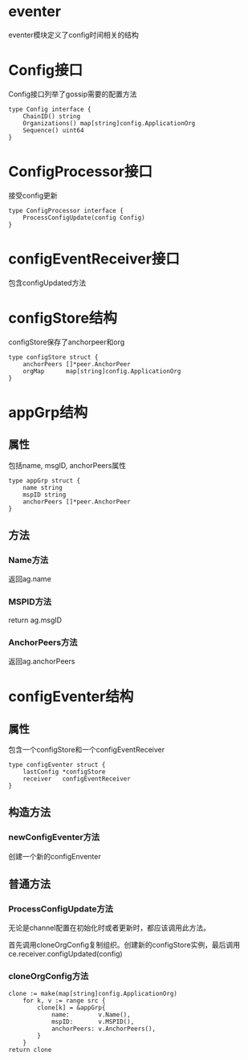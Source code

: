 eventer
===

eventer模块定义了config时间相关的结构

# Config接口

Config接口列举了gossip需要的配置方法

```golang
type Config interface {
	ChainID() string
	Organizations() map[string]config.ApplicationOrg
	Sequence() uint64
}
```

# ConfigProcessor接口

接受config更新

```golang
type ConfigProcessor interface {
	ProcessConfigUpdate(config Config)
}
```

# configEventReceiver接口

包含configUpdated方法

# configStore结构

configStore保存了anchorpeer和org

```golang
type configStore struct {
	anchorPeers []*peer.AnchorPeer
	orgMap 		map[string]config.ApplicationOrg
}
```

# appGrp结构

## 属性

包括name, msgID, anchorPeers属性

```golang
type appGrp struct {
	name string
	mspID string
	anchorPeers []*peer.AnchorPeer
}
```

## 方法

### Name方法

返回ag.name

### MSPID方法

return ag.msgID

### AnchorPeers方法

返回ag.anchorPeers

# configEventer结构

## 属性

包含一个configStore和一个configEventReceiver

```golang
type configEventer struct {
	lastConfig *configStore
	receiver   configEventReceiver
}
```

## 构造方法

### newConfigEventer方法

创建一个新的configEnventer

## 普通方法

### ProcessConfigUpdate方法

无论是channel配置在初始化时或者更新时，都应该调用此方法。

首先调用cloneOrgConfig复制组织。创建新的configStore实例，最后调用ce.receiver.configUpdated(config)

### cloneOrgConfig方法

```golang
clone := make(map[string]config.ApplicationOrg)
	for k, v := range src {
		clone[k] = &appGrp{
			name:        v.Name(),
			mspID:       v.MSPID(),
			anchorPeers: v.AnchorPeers(),
		}
	}
return clone
```
